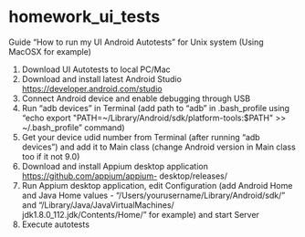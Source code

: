# homework_ui_tests

Guide “How to run my UI Android Autotests” for Unix system (Using MacOSX for example) 
1. Download UI Autotests to local PC/Mac
2. Download and install latest Android Studio https://developer.android.com/studio
3. Connect Android device and enable debugging through USB
4. Run “adb devices” in Terminal (add path to “adb” in .bash_profile using “echo export "PATH=~/Library/Android/sdk/platform-tools:$PATH" >> ~/.bash_profile” command)
5. Get your device udid number from Terminal (after running “adb devices”) and add it to Main class (change Android version in Main class too if it not 9.0)
6. Download and install Appium desktop application https://github.com/appium/appium- desktop/releases/
7. Run Appium desktop application, edit Configuration (add Android Home and Java Home values - “/Users/yourusername/Library/Android/sdk/” and “/Library/Java/JavaVirtualMachines/ jdk1.8.0_112.jdk/Contents/Home/” for example) and start Server
8. Execute autotests
